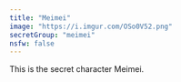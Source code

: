 ```yaml
---
title: "Meimei"
image: "https://i.imgur.com/OSo0V52.png"
secretGroup: "meimei"
nsfw: false
---
```

This is the secret character Meimei.
